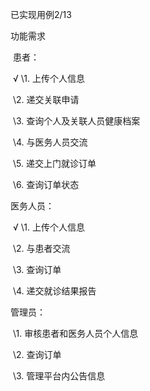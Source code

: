 已实现用例2/13

功能需求

​      患者：

​       √     \1.     上传个人信息

​            \2.     递交关联申请

​            \3.     查询个人及关联人员健康档案

​            \4.     与医务人员交流

​            \5.     递交上门就诊订单

​            \6.     查询订单状态

医务人员：

​       √     \1.     上传个人信息

​            \2.     与患者交流

​            \3.     查询订单

​            \4.     递交就诊结果报告

管理员：

​            \1.     审核患者和医务人员个人信息

​            \2.     查询订单

​            \3.     管理平台内公告信息